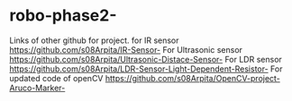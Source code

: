 # robo-phase2-
Links of other github for project.
for IR sensor
https://github.com/s08Arpita/IR-Sensor-
For Ultrasonic sensor
https://github.com/s08Arpita/Ultrasonic-Distace-Sensor-
For LDR sensor 
https://github.com/s08Arpita/LDR-Sensor-Light-Dependent-Resistor-
For updated code of openCV
https://github.com/s08Arpita/OpenCV-project-Aruco-Marker-




